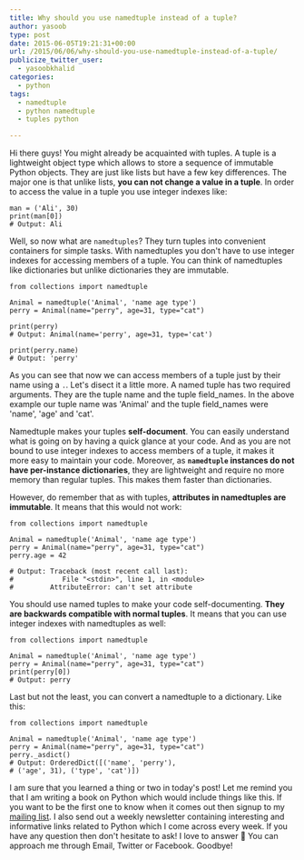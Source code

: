 ```yaml
---
title: Why should you use namedtuple instead of a tuple?
author: yasoob
type: post
date: 2015-06-05T19:21:31+00:00
url: /2015/06/06/why-should-you-use-namedtuple-instead-of-a-tuple/
publicize_twitter_user:
  - yasoobkhalid
categories:
  - python
tags:
  - namedtuple
  - python namedtuple
  - tuples python

---
```


Hi there guys! You might already be acquainted with tuples. A tuple is a lightweight object type which allows to store a sequence of immutable Python objects. They are just like lists but have a few key differences. The major one is that unlike lists, **you can not change a value in a tuple**. In order to access the value in a tuple you use integer indexes like:

    man = ('Ali', 30)
    print(man[0])
    # Output: Ali
    

Well, so now what are `namedtuples`? They turn tuples into convenient containers for simple tasks. With namedtuples you don't have to use integer indexes for accessing members of a tuple. You can think of namedtuples like dictionaries but unlike dictionaries they are immutable.

    from collections import namedtuple
    
    Animal = namedtuple('Animal', 'name age type')
    perry = Animal(name="perry", age=31, type="cat")
    
    print(perry)
    # Output: Animal(name='perry', age=31, type='cat')
    
    print(perry.name)
    # Output: 'perry'
    

As you can see that now we can access members of a tuple just by their name using a `.`. Let's disect it a little more. A named tuple has two required arguments. They are the tuple name and the tuple field\_names. In the above example our tuple name was 'Animal' and the tuple field\_names were 'name', 'age' and 'cat'.

Namedtuple makes your tuples **self-document**. You can easily understand what is going on by having a quick glance at your code. And as you are not bound to use integer indexes to access members of a tuple, it makes it more easy to maintain your code. Moreover, as **`namedtuple` instances do not have per-instance dictionaries**, they are lightweight and require no more memory than regular tuples. This makes them faster than dictionaries.

However, do remember that as with tuples, **attributes in namedtuples are immutable**. It means that this would not work:

    from collections import namedtuple
    
    Animal = namedtuple('Animal', 'name age type')
    perry = Animal(name="perry", age=31, type="cat")
    perry.age = 42
    
    # Output: Traceback (most recent call last):
    #            File "<stdin>", line 1, in <module>
    #         AttributeError: can't set attribute
    

You should use named tuples to make your code self-documenting. **They are backwards compatible with normal tuples**. It means that you can use integer indexes with namedtuples as well:

    from collections import namedtuple
    
    Animal = namedtuple('Animal', 'name age type')
    perry = Animal(name="perry", age=31, type="cat")
    print(perry[0])
    # Output: perry
    

Last but not the least, you can convert a namedtuple to a dictionary. Like this:

    from collections import namedtuple
    
    Animal = namedtuple('Animal', 'name age type')
    perry = Animal(name="perry", age=31, type="cat")
    perry._asdict()
    # Output: OrderedDict([('name', 'perry'), 
    # ('age', 31), ('type', 'cat')])
    
    

I am sure that you learned a thing or two in today's post! Let me remind you that I am writing a book on Python which would include things like this. If you want to be the first one to know when it comes out then signup to my [mailing list][1]. I also send out a weekly newsletter containing interesting and informative links related to Python which I come across every week. If you have any question then don't hesitate to ask! I love to answer 🙂 You can approach me through Email, Twitter or Facebook. Goodbye!

 [1]: http://github.us3.list-manage1.com/subscribe?u=20b1036063aec6dbf068cc8c0&id=4d261653c5